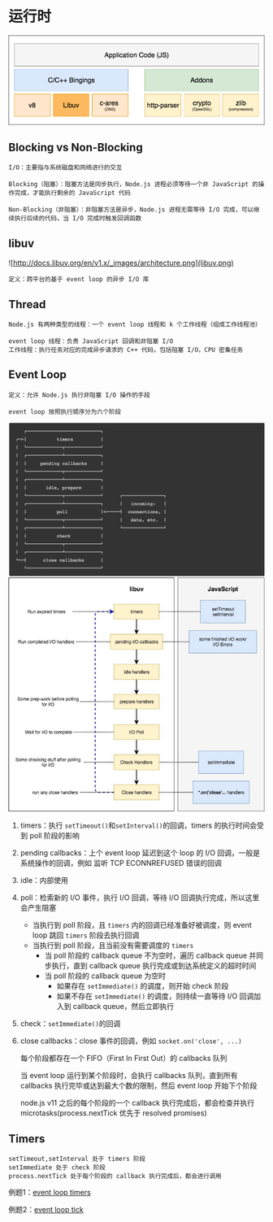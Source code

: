 # 运行时

![Node.js architecture](runtime.png)

## Blocking vs Non-Blocking

    I/O：主要指与系统磁盘和网络进行的交互

    Blocking（阻塞）：阻塞方法是同步执行，Node.js 进程必须等待一个非 JavaScript 的操作完成，才能执行剩余的 JavaScript 代码

    Non-Blocking（非阻塞）：非阻塞方法是异步，Node.js 进程无需等待 I/O 完成，可以继续执行后续的代码，当 I/O 完成时触发回调函数

## libuv
![http://docs.libuv.org/en/v1.x/_images/architecture.png](libuv.png)

    定义：跨平台的基于 event loop 的异步 I/O 库

## Thread

    Node.js 有两种类型的线程：一个 event loop 线程和 k 个工作线程（组成工作线程池）

    event loop 线程：负责 JavaScript 回调和非阻塞 I/O
    工作线程：执行任务对应的完成异步请求的 C++ 代码，包括阻塞 I/O，CPU 密集任务

## Event Loop

    定义：允许 Node.js 执行非阻塞 I/O 操作的手段

    event loop 按照执行顺序分为六个阶段
![event loop](event_loop.png)
![event loop js](event_loop_javascript.jpeg)

1. timers：执行 `setTimeout()`和`setInterval()`的回调，timers 的执行时间会受到 poll 阶段的影响
2. pending callbacks：上个 event loop 延迟到这个 loop 的 I/O 回调，一般是系统操作的回调，例如 监听 TCP ECONNREFUSED 错误的回调
3. idle：内部使用
4. poll：检索新的 I/O 事件，执行 I/O 回调，等待 I/O 回调执行完成，所以这里会产生阻塞
    * 当执行到 poll 阶段，且 `timers` 内的回调已经准备好被调度，则 event loop 跳回 `timers` 阶段去执行回调
    * 当执行到 poll 阶段，且当前没有需要调度的 `timers`
        * 当 poll 阶段的 callback queue 不为空时，遍历 callback queue 并同步执行，直到 callback queue 执行完成或到达系统定义的超时时间
        * 当 poll 阶段的 callback queue 为空时
            * 如果存在 `setImmediate()` 的调度，则开始 check 阶段
            * 如果不存在 `setImmediate()` 的调度，则持续一直等待 I/O 回调加入到 callback queue，然后立即执行
5. check：`setImmediate()`的回调
6. close callbacks：close 事件的回调，例如 `socket.on('close', ...)`

    每个阶段都存在一个 FIFO（First In First Out）的 callbacks 队列

    当 event loop 运行到某个阶段时，会执行 callbacks 队列，直到所有 callbacks 执行完毕或达到最大个数的限制，然后 event loop 开始下个阶段

    node.js v11 之后的每个阶段的一个 callback 执行完成后，都会检查并执行 microtasks(process.nextTick 优先于 resolved promises)

## Timers

    setTimeout,setInterval 处于 timers 阶段
    setImmediate 处于 check 阶段
    process.nextTick 处于每个阶段的 callback 执行完成后，都会进行调用


例题1：[event loop timers](quiz.js)
    
例题2：[event loop tick](quiz2.js)
